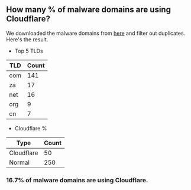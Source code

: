 ## How many % of malware domains are using Cloudflare?


We downloaded the malware domains from [here](https://urlhaus.abuse.ch) and filter out duplicates.
Here's the result.


[//]: # (start replacement)


- Top 5 TLDs

| TLD | Count |
| --- | --- |
| com | 141 |
| za | 17 |
| net | 16 |
| org | 9 |
| cn | 7 |


- Cloudflare %

| Type | Count |
| --- | --- |
| Cloudflare | 50 |
| Normal | 250 |


### 16.7% of malware domains are using Cloudflare.